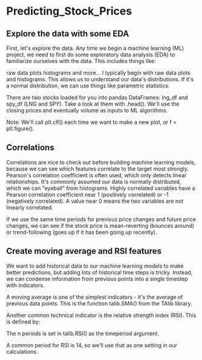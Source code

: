 # Predicting_Stock_Prices

## Explore the data with some EDA
First, let's explore the data. Any time we begin a machine learning (ML) project, we need to first do some exploratory data analysis (EDA) to familiarize ourselves with the data. This includes things like:

raw data plots
histograms
and more…
I typically begin with raw data plots and histograms. This allows us to understand our data's distributions. If it's a normal distribution, we can use things like parametric statistics.

There are two stocks loaded for you into pandas DataFrames: lng_df and spy_df (LNG and SPY). Take a look at them with .head(). We'll use the closing prices and eventually volume as inputs to ML algorithms.

Note: We'll call plt.clf() each time we want to make a new plot, or f = plt.figure().

## Correlations
Correlations are nice to check out before building machine learning models, because we can see which features correlate to the target most strongly. Pearson's correlation coefficient is often used, which only detects linear relationships. It's commonly assumed our data is normally distributed, which we can "eyeball" from histograms. Highly correlated variables have a Pearson correlation coefficient near 1 (positively correlated) or -1 (negatively correlated). A value near 0 means the two variables are not linearly correlated.

If we use the same time periods for previous price changes and future price changes, we can see if the stock price is mean-reverting (bounces around) or trend-following (goes up if it has been going up recently).

## Create moving average and RSI features
We want to add historical data to our machine learning models to make better predictions, but adding lots of historical time steps is tricky. Instead, we can condense information from previous points into a single timestep with indicators.

A moving average is one of the simplest indicators - it's the average of previous data points. This is the function talib.SMA() from the TAlib library.

Another common technical indicator is the relative strength index (RSI). This is defined by:

The n periods is set in talib.RSI() as the timeperiod argument.

A common period for RSI is 14, so we'll use that as one setting in our calculations.

